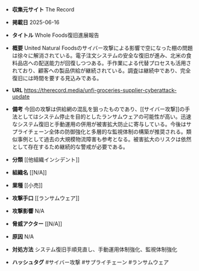 - **収集元サイト**
The Record

- **掲載日**
2025-06-16

- **タイトル**
Whole Foods復旧進展報告

- **概要**
United Natural Foodsのサイバー攻撃による影響で空になった棚の問題は徐々に解消されている。電子注文システムの安全な復旧が進み、北米の食料品店への配送能力が回復しつつある。手作業による代替プロセスも活用されており、顧客への製品供給が継続されている。調査は継続中であり、完全復旧には時間を要する見込みである。

- **URL**
https://therecord.media/unfi-groceries-supplier-cyberattack-update

- **備考**
今回の攻撃は供給網の混乱を狙ったものであり、[[サイバー攻撃]]の手法としてはシステム停止を目的としたランサムウェアの可能性が高い。迅速なシステム復旧と手動運用の併用が被害拡大防止に寄与している。今後はサプライチェーン全体の防御強化と多層的な監視体制の構築が推奨される。類似事例として過去の大規模物流障害も参考となる。被害拡大のリスクは依然として存在するため継続的な警戒が必要である。

- **分類**
[[他組織インシデント]]

- **組織名**
[[N/A]]

- **業種**
[[小売]]

- **攻撃手口**
[[ランサムウェア]]

- **攻撃影響**
N/A

- **脅威アクター**
[[N/A]]

- **原因**
N/A

- **対処方法**
システム復旧手順見直し、手動運用体制強化、監視体制強化

- **ハッシュタグ**
#サイバー攻撃 #サプライチェーン #ランサムウェア
